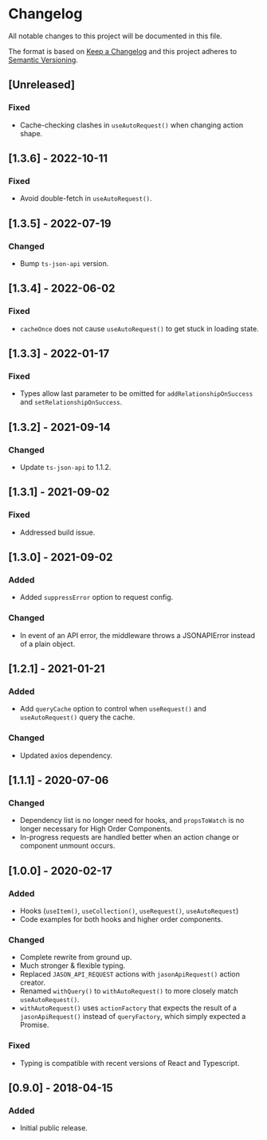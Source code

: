 # Changelog

All notable changes to this project will be documented in this file.

The format is based on [Keep a Changelog](http://keepachangelog.com/en/1.0.0/)
and this project adheres to [Semantic Versioning](http://semver.org/spec/v2.0.0.html).

## [Unreleased]

### Fixed

-   Cache-checking clashes in `useAutoRequest()` when changing action shape.

## [1.3.6] - 2022-10-11

### Fixed

-   Avoid double-fetch in `useAutoRequest()`.

## [1.3.5] - 2022-07-19

### Changed

-   Bump `ts-json-api` version.

## [1.3.4] - 2022-06-02

### Fixed

-   `cacheOnce` does not cause `useAutoRequest()` to get stuck in loading state.

## [1.3.3] - 2022-01-17

### Fixed

-   Types allow last parameter to be omitted for `addRelationshipOnSuccess` and `setRelationshipOnSuccess`.

## [1.3.2] - 2021-09-14

### Changed

-   Update `ts-json-api` to 1.1.2.

## [1.3.1] - 2021-09-02

### Fixed

-   Addressed build issue.

## [1.3.0] - 2021-09-02

### Added

-   Added `suppressError` option to request config.

### Changed

-   In event of an API error, the middleware throws a JSONAPIError instead of a plain object.

## [1.2.1] - 2021-01-21

### Added

-   Add `queryCache` option to control when `useRequest()`
    and `useAutoRequest()` query the cache.

### Changed

-   Updated axios dependency.

## [1.1.1] - 2020-07-06

### Changed

-   Dependency list is no longer need for hooks, and `propsToWatch`
    is no longer necessary for High Order Components.
-   In-progress requests are handled better when an action change or
    component unmount occurs.

## [1.0.0] - 2020-02-17

### Added

-   Hooks (`useItem()`, `useCollection()`, `useRequest()`, `useAutoRequest`)
-   Code examples for both hooks and higher order components.

### Changed

-   Complete rewrite from ground up.
-   Much stronger & flexible typing.
-   Replaced `JASON_API_REQUEST` actions with `jasonApiRequest()` action creator.
-   Renamed `withQuery()` to `withAutoRequest()` to more closely match `useAutoRequest()`.
-   `withAutoRequest()` uses `actionFactory` that expects the result of a `jasonApiRequest()`
    instead of `queryFactory`, which simply expected a Promise.

### Fixed

-   Typing is compatible with recent versions of React and Typescript.

## [0.9.0] - 2018-04-15

### Added

-   Initial public release.
